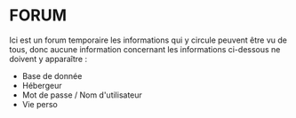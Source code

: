 # FORUM
Ici est un forum temporaire les informations qui y circule peuvent être vu de tous, donc aucune information concernant les informations ci-dessous ne doivent y apparaître : 
- Base de donnée
- Hébergeur
- Mot de passe / Nom d'utilisateur
- Vie perso
